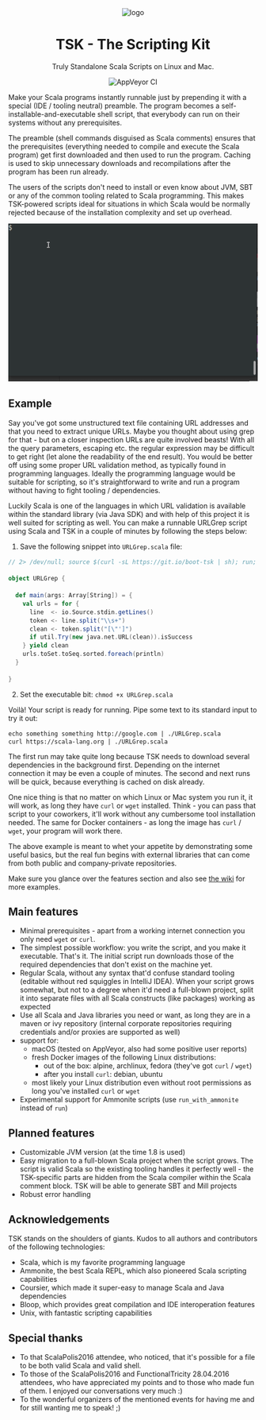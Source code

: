 <div align="center">
<img src="https://raw.githubusercontent.com/tsk-tsk/tsk-tsk/trunk/doc/img/tsk-tsk-logo.png" alt="logo" width="20%" height="20%">

# TSK - The Scripting Kit

Truly Standalone Scala Scripts on Linux and Mac.

<img alt="AppVeyor CI" src="https://ci.appveyor.com/api/projects/status/github/tsk-tsk/tsk-tsk?branch=trunk&svg=true">

</div>

Make your Scala programs instantly runnable just by prepending it with a special (IDE / tooling neutral) preamble.
The program becomes a self-installable-and-executable shell script,
that everybody can run on their systems without any prerequisites.


The preamble (shell commands disguised as Scala comments) ensures that the prerequisites (everything needed to compile and execute
the Scala program) get first downloaded and then used to run the program. Caching is used to skip unnecessary downloads and recompilations
after the program has been run already.


The users of the scripts don't need to install or even know about JVM, SBT or any of the common tooling related to Scala programming.
This makes TSK-powered scripts ideal for situations in which Scala would be normally rejected because of the installation complexity
and set up overhead.

![](doc/img/simple-demo.gif)

## Example

Say you've got some unstructured text file containing URL addresses and that you need to extract unique URLs.
Maybe you thought about using grep for that - but on a closer inspection URLs are quite involved beasts!
With all the query parameters, escaping etc. the regular expression may be difficult to get right
(let alone the readability of the end result). You would be better off using some proper URL validation method,
as typically found in programming languages. Ideally the programming language would be suitable for scripting,
so it's straightforward to write and run a program without having to fight tooling / dependencies.


Luckily Scala is one of the languages in which URL validation is available within the standard library
(via Java SDK) and with help of this project it is well suited for scripting as well. You can make a runnable
URLGrep script using Scala and TSK in a couple of minutes by following the steps below:

1. Save the following snippet into `URLGrep.scala` file:
```scala
// 2> /dev/null; source $(curl -sL https://git.io/boot-tsk | sh); run; exit

object URLGrep {

  def main(args: Array[String]) = {
    val urls = for {
      line  <- io.Source.stdin.getLines()
      token <- line.split("\\s+")
      clean <- token.split("[\"']")
      if util.Try(new java.net.URL(clean)).isSuccess
    } yield clean
    urls.toSet.toSeq.sorted.foreach(println)
  }

}
```
2. Set the executable bit: `chmod +x URLGrep.scala`

Voilà! Your script is ready for running. Pipe some text to its standard input to try it out:
```shell
echo something something http://google.com | ./URLGrep.scala
curl https://scala-lang.org | ./URLGrep.scala
```

The first run may take quite long because TSK needs to download several dependencies in the background first.
Depending on the internet connection it may be even a couple of minutes. The second and next runs will be quick, because
everything is cached on disk already.

One nice thing is that no matter on which Linux or Mac system you run it, it will work, as long they have `curl` or `wget` installed.
Think - you can pass that script to your coworkers, it'll work without any cumbersome tool installation needed.
The same for Docker containers - as long the image has `curl` / `wget`, your program will work there.

The above example is meant to whet your appetite by demonstrating some useful basics,
but the real fun begins with external libraries that can come from both public and company-private repositories.

Make sure you glance over the features section and also see [the wiki](https://github.com/tsk-tsk/tsk-tsk/wiki) for more examples.

## Main features

- Minimal prerequisites - apart from a working internet connection you only need `wget` or `curl`.
- The simplest possible workflow: you write the script, and you make it executable. That's it.
The initial script run downloads those of the required dependencies that don't exist on the machine yet.
- Regular Scala, without any syntax that'd confuse standard tooling (editable without red squiggles in IntelliJ IDEA).
When your script grows somewhat, but not to a degree when it'd need a full-blown project, split it into separate files
with all Scala constructs (like packages) working as expected
- Use all Scala and Java libraries you need or want, as long they are in a maven or ivy repository (internal corporate
repositories requiring credentials and/or proxies are supported as well)
- support for:
  - macOS (tested on AppVeyor, also had some positive user reports)
  - fresh Docker images of the following Linux distributions:
    - out of the box: alpine, archlinux, fedora (they've got `curl` / `wget`)
    - after you install `curl`: debian, ubuntu
  - most likely your Linux distribution even without root permissions as long you've installed `curl` or `wget`
- Experimental support for Ammonite scripts (use `run_with_ammonite` instead of `run`)

## Planned features

- Customizable JVM version (at the time 1.8 is used)
- Easy migration to a full-blown Scala project when the script grows.
The script is valid Scala so the existing tooling handles it perfectly well - the TSK-specific parts are hidden
from the Scala compiler within the Scala comment block. TSK will be able to generate SBT and Mill projects
- Robust error handling

## Acknowledgements

TSK stands on the shoulders of giants. Kudos to all authors and contributors of the following technologies:

- Scala, which is my favorite programming language
- Ammonite, the best Scala REPL, which also pioneered Scala scripting capabilities
- Coursier, which made it super-easy to manage Scala and Java dependencies
- Bloop, which provides great compilation and IDE interoperation features
- Unix, with fantastic scripting capabilities

## Special thanks

- To that ScalaPolis2016 attendee, who noticed, that it's possible for a file to be both valid Scala and valid shell.
- To those of the ScalaPolis2016 and FunctionalTricity 28.04.2016 attendees, who have appreciated my points and to those who made fun of them.
I enjoyed our conversations very much :)
- To the wonderful organizers of the mentioned events for having me and for still wanting me to speak! ;)
